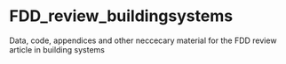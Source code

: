 # FDD_review_buildingsystems
Data, code, appendices and other neccecary material for the FDD review article in building systems
